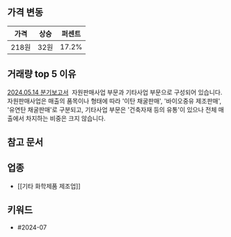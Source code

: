 ## 가격 변동
| 가격   | 상승  | 퍼센트   |
| ---- | --- | ----- |
| 218원 | 32원 | 17.2% |
## 거래량 top 5 이유
[2024.05.14 분기보고서](https://dart.fss.or.kr/dsaf001/main.do?rcpNo=20240514000517)
 자원판매사업 부문과 기타사업 부문으로 구성되어 있습니다. 자원판매사업은 매출의 품목이나 형태에 따라 '이탄 채굴판매', '바이오중유 제조판매', '유연탄 채굴판매'로 구분되고, 기타사업 부문은 '건축자재 등의 유통'이 있으나 전체 매출에서 차지하는 비중은 크지 않습니다.

## 참고 문서

## 업종
- [[기타 화학제품 제조업]]
## 키워드
- #2024-07 